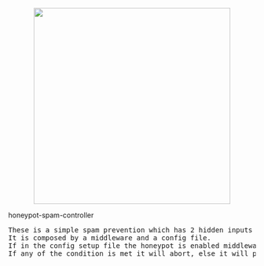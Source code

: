 <p align="center"><a href="https://laravel.com" target="_blank"><img src="https://raw.githubusercontent.com/laravel/art/master/logo-lockup/5%20SVG/2%20CMYK/1%20Full%20Color/laravel-logolockup-cmyk-red.svg" width="400"></a></p>

honeypot-spam-controller
<pre>
These is a simple spam prevention which has 2 hidden inputs in honeypot.blade.php.
It is composed by a middleware and a config file. 
If in the config setup file the honeypot is enabled middleware would start cheching if inputs are empty or the fields are filled to fast.
If any of the condition is met it will abort, else it will pass the request through component class -> view.
</pre>
